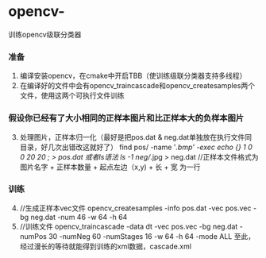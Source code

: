 # opencv-
训练opencv级联分类器

### 准备 ###
1. 编译安装opencv，在cmake中开启TBB（使训练级联分类器支持多线程）
2. 在编译好的文件中会有opencv_traincascade和opencv_createsamples两个文件，使用这两个可执行文件训练

### 假设你已经有了大小相同的正样本图片和比正样本大的负样本图片 ###
3. 处理图片，正样本归一化（最好是把pos.dat & neg.dat单独放在执行文件同目录，好几次出错改这就好了）
    find pos/ -name '*.bmp' -exec echo {} 1 0 0 20 20 \; > pos.dat
    或者ls语法
    ls -1 neg/*.jpg > neg.dat             //正样本文件格式为  图片名字 + 正样本数量 + 起点左边（x,y) + 长 + 宽  为一行

### 训练 ###
4. //生成正样本vec文件
  opencv_createsamples -info pos.dat -vec pos.vec -bg neg.dat -num 46 -w 64 -h 64
5. //训练文件
  opencv_traincascade -data dt -vec pos.vec -bg neg.dat -numPos 30 -numNeg 60 -numStages 16 -w 64 -h 64 -mode ALL
至此，经过漫长的等待就能得到训练的xml数据，cascade.xml
